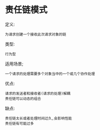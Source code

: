 # 责任链模式

定义:

    为请求创建一个接收此次请求对象的链
    
类型:

    行为型
    
适用场景;

    一个请求的处理需要多个对象当中的一个或几个协作处理
    
优点:

    请求的发送者和接收者(请求的处理)解耦
    责任链可以动态的组合
    

缺点:

    责任链太长或者处理时间过久,会影响性能
    责任链有可能过多

